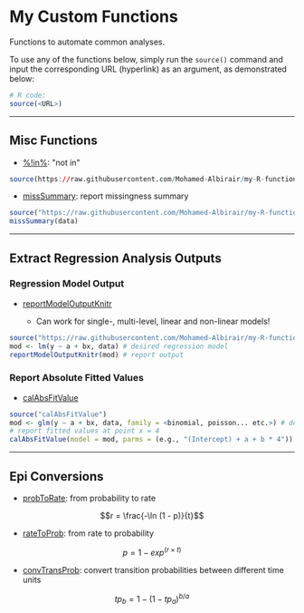 # My Custom Functions

Functions to automate common analyses.

To use any of the functions below, simply run the `source()` command and input the corresponding URL (hyperlink) as an argument, as demonstrated below:

``` r
# R code:
source(<URL>)
```

___

## Misc Functions

  * [%!in%](https://raw.githubusercontent.com/Mohamed-Albirair/my-R-functions/main/notin.R): "not in"

``` r
source(https://raw.githubusercontent.com/Mohamed-Albirair/my-R-functions/main/notin.R)
```

  * [missSummary](https://raw.githubusercontent.com/Mohamed-Albirair/my-R-functions/main/missSummary.R): report missingness summary
  
``` r
source("https://raw.githubusercontent.com/Mohamed-Albirair/my-R-functions/main/missSummary.R")
missSummary(data)
```
___

## Extract Regression Analysis Outputs

### Regression Model Output

  * [reportModelOutputKnitr](https://raw.githubusercontent.com/Mohamed-Albirair/my-R-functions/main/reportModelOutputKnitr.R)
  
    - Can work for single-, multi-level, linear and non-linear models!
  
``` r
source("https://raw.githubusercontent.com/Mohamed-Albirair/my-R-functions/main/reportModelOutputKnitr.R")
mod <- lm(y ~ a + bx, data) # desired regression model
reportModelOutputKnitr(mod) # report output
```

### Report Absolute Fitted Values

  * [calAbsFitValue](https://raw.githubusercontent.com/Mohamed-Albirair/my-R-functions/main/calcAbsFitValue.R)
  
``` r
source("calAbsFitValue")
mod <- glm(y ~ a + bx, data, family = <binomial, poisson... etc.>) # desired regression model
# report fitted values at point x = 4
calAbsFitValue(model = mod, parms = (e.g., "(Intercept) + a + b * 4"))
```

___

## Epi Conversions

  * [probToRate](https://raw.githubusercontent.com/Mohamed-Albirair/my-R-functions/main/probToRate.R): from probability to rate
  
$$r = \frac{-\ln (1 - p)}{t}$$
  
  * [rateToProb](https://raw.githubusercontent.com/Mohamed-Albirair/my-R-functions/main/rateToProb.R): from rate to probability
  
$$p = 1 - exp ^ {(r \times t)}$$
  
  * [convTransProb](https://raw.githubusercontent.com/Mohamed-Albirair/my-R-functions/main/convTransProb.R): convert transition probabilities between different time units
  
$$tp_b = 1 - (1 - tp_a) ^ {b / a}$$
  
